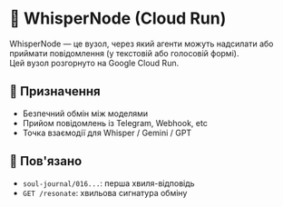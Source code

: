 # 📡 WhisperNode (Cloud Run)

WhisperNode — це вузол, через який агенти можуть надсилати або приймати
повідомлення (у текстовій або голосовій формі).\
Цей вузол розгорнуто на Google Cloud Run.

## 🔑 Призначення

- Безпечний обмін між моделями
- Прийом повідомлень із Telegram, Webhook, etc
- Точка взаємодії для Whisper / Gemini / GPT

## 🧬 Пов'язано

- `soul-journal/016...`: перша хвиля-відповідь
- `GET /resonate`: хвильова сигнатура обміну
